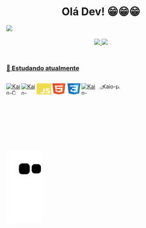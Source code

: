 <h1 align="center" >Olá Dev!  😁😁😁</h1> 

<div>
  <img  src="https://cdn.discordapp.com/attachments/899380831808811091/899390570739429436/Kaio_3.png">
</div><br>

<div align="center">
  <a href="https://github.com/KaioGalvao">
  <img height="180em" src="https://github-readme-stats.vercel.app/api?username=KaioGalvao&show_icons=true&theme=dark&include_all_commits=true&count_private=true"/>
  <img height="180em" src="https://github-readme-stats.vercel.app/api/top-langs/?username=KaioGalvao&layout=compact&langs_count=7&theme=dark"/>
</div>
  
##    
  
<h3><br>📘 Estudando atualmente<h3>
  
  ##

<div style="display: flex"><br>
  <img align="center" alt="Kaio-C" height="30" width="40" src="https://cdn.jsdelivr.net/gh/devicons/devicon/icons/c/c-original.svg">
  <img align="center" alt="Kaio-Java" height="30" width="40" src="https://cdn.jsdelivr.net/gh/devicons/devicon/icons/java/java-original-wordmark.svg">
  <img align="center" alt="Kaio-Js" height="30" width="40" src="https://raw.githubusercontent.com/devicons/devicon/master/icons/javascript/javascript-plain.svg">
  <img align="center" alt="Kaio-HTML" height="30" width="40" src="https://raw.githubusercontent.com/devicons/devicon/master/icons/html5/html5-original.svg">
  <img align="center" alt="Kaio-CSS" height="30" width="40" src="https://raw.githubusercontent.com/devicons/devicon/master/icons/css3/css3-original.svg">
  <img align="center" alt="Kaio-mysql" height="30" width="40" src="https://cdn.jsdelivr.net/gh/devicons/devicon/icons/mysql/mysql-original-wordmark.svg">
  <img align="right" alt="Kaio-pic" height="150" style="border-radius:50px;" src="https://cdn.discordapp.com/attachments/899380831808811091/899387487460413480/5qs5c5.gif">
</div>
  
  ##
  
  
  
![Snake animation](https://github.com/KaioGalvao/KaioGalvao/blob/output/github-contribution-grid-snake.svg)
